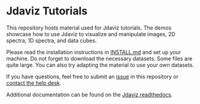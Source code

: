 # Jdaviz Tutorials

This repository hosts material used for Jdaviz tutorials. The demos
showcase how to use Jdaviz to visualize and manipulate images, 2D spectra,
1D spectra, and data cubes.

Please read the installation instructions in [INSTALL.md](https://github.com/spacetelescope/jdaviz_demo/blob/main/INSTALL.md)
and set up your machine. Do not forget to download the necessary datasets.
Some files are quite large. You can also try adapting the material to use
your own datasets.

If you have questions, feel free to submit an [issue](https://github.com/spacetelescope/jdat_notebooks/issues) in this repository or [contact the help desk](jwsthelp.stsci.edu).

Additional documentation can be found on the [Jdaviz readthedocs](https://jdaviz.readthedocs.io/en/stable/).
